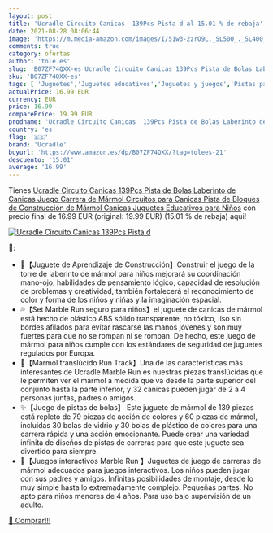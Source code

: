 ```yaml
---
layout: post
title: 'Ucradle Circuito Canicas  139Pcs Pista d al 15.01 % de rebaja'
date: 2021-08-28 08:06:44
image: 'https://m.media-amazon.com/images/I/51w3-2zrO9L._SL500_._SL400_.jpg'
comments: true
category: ofertas
author: 'tole.es'
slug: 'B07ZF74QXX-es Ucradle Circuito Canicas 139Pcs Pista de Bolas Laberinto...'
sku: 'B07ZF74QXX-es'
tags: [ 'Juguetes','Juguetes educativos','Juguetes y juegos','Pistas para canicas','juguetes','ucradle', ]
actualPrice: 16.99 EUR
currency: EUR
price: 16.99
comparePrice: 19.99 EUR
prodname: 'Ucradle Circuito Canicas  139Pcs Pista de Bolas Laberinto de Canicas Juego Carrera de Mármol Circuitos para Canicas Pista de Bloques de Construcción de Mármol Canicas Juguetes Educativos para Niños'
country: 'es'
flag: '🇪🇸'
brand: 'Ucradle'
buyurl: 'https://www.amazon.es/dp/B07ZF74QXX/?tag=tolees-21'
descuento: '15.01'
average: '16.99'
---
```


Tienes [Ucradle Circuito Canicas  139Pcs Pista de Bolas Laberinto de Canicas Juego Carrera de Mármol Circuitos para Canicas Pista de Bloques de Construcción de Mármol Canicas Juguetes Educativos para Niños](https://www.amazon.es/dp/B07ZF74QXX/?tag=tolees-21) con precio final de  16.99 EUR (original: 19.99 EUR) (15.01 %  de rebaja) aqui!

[![Ucradle Circuito Canicas  139Pcs Pista d](https://m.media-amazon.com/images/I/51w3-2zrO9L._SL500_._SL400_.jpg)](https://www.amazon.es/dp/B07ZF74QXX/?tag=tolees-21)

🔎:

- 🌻【Juguete de Aprendizaje de Construcción】Construir el juego de la torre de laberinto de mármol para niños mejorará su coordinación mano-ojo, habilidades de pensamiento lógico, capacidad de resolución de problemas y creatividad, también fortalecerá el reconocimiento de color y forma de los niños y niñas y la imaginación espacial.
- 💦【Set Marble Run seguro para niños】el juguete de canicas de mármol está hecho de plástico ABS sólido transparente, no tóxico, liso sin bordes afilados para evitar rascarse las manos jóvenes y son muy fuertes para que no se rompan ni se rompan. De hecho, este juego de mármol para niños cumple con los estándares de seguridad de juguetes regulados por Europa.
- 🍭【Mármol translúcido Run Track】Una de las características más interesantes de Ucradle Marble Run es nuestras piezas translúcidas que le permiten ver el mármol a medida que va desde la parte superior del conjunto hasta la parte inferior, y 32 canicas pueden jugar de 2 a 4 personas juntas, padres o amigos.
- ✨【Juego de pistas de bolas】 Este juguete de mármol de 139 piezas está repleto de 79 piezas de acción de colores y 60 piezas de mármol, incluidas 30 bolas de vidrio y 30 bolas de plástico de colores para una carrera rápida y una acción emocionante. Puede crear una variedad infinita de diseños de pistas de carreras para que este juguete sea divertido para siempre.
- 💟【Juegos interactivos Marble Run 】Juguetes de juego de carreras de mármol adecuados para juegos interactivos. Los niños pueden jugar con sus padres y amigos. Infinitas posibilidades de montaje, desde lo muy simple hasta lo extremadamente complejo. Pequeñas partes. No apto para niños menores de 4 años. Para uso bajo supervisión de un adulto.

[🛒 Comprar!!!](https://www.amazon.es/dp/B07ZF74QXX/?tag=tolees-21)
